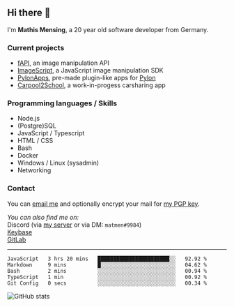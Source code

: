 ## Hi there 👋

I'm **Mathis Mensing**, a 20 year old software developer from Germany.

### Current projects
* [fAPI](https://fapi.dreadful.tech), an image manipulation API
* [ImageScript](https://imagescript.dreadful.tech), a JavaScript image manipulation SDK
* [PylonApps](https://github.com/PylonApps), pre-made plugin-like apps for [Pylon](https://pylon.bot)
* [Carpool2School](https://github.com/carpool2school), a work-in-progess carsharing app

### Programming languages / Skills
* Node.js
* (Postgre)SQL
* JavaScript / Typescript
* HTML / CSS
* Bash
* Docker
* Windows / Linux (sysadmin)
* Networking

### Contact
You can [email me](mailto:matmen@dreadful.tech) and optionally encrypt your mail for [my PGP key](https://keybase.io/matmende/pgp_keys.asc).  

_You can also find me on:_  
Discord (via [my server](https://discord.gg/8hPrwAH) or via DM: `matmen#9984`)  
[Keybase](https://keybase.io/matmende)  
[GitLab](https://gitlab.com/matmen)

---

<!--START_SECTION:waka-->
```text
JavaScript   3 hrs 20 mins   ███████████████████████░░   92.92 % 
Markdown     9 mins          █░░░░░░░░░░░░░░░░░░░░░░░░   04.62 % 
Bash         2 mins          ░░░░░░░░░░░░░░░░░░░░░░░░░   00.94 % 
TypeScript   1 min           ░░░░░░░░░░░░░░░░░░░░░░░░░   00.92 % 
Git Config   0 secs          ░░░░░░░░░░░░░░░░░░░░░░░░░   00.34 %
```
<!--END_SECTION:waka-->

![GitHub stats](https://github-readme-stats.vercel.app/api?username=matmen&show_icons=true&title_color=fff&icon_color=79ff97&text_color=9f9f9f&bg_color=151515)
